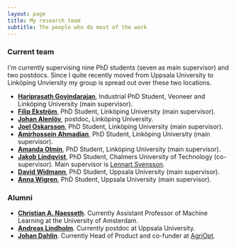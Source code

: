 ```yaml
---
layout: page
title: My research team
subtitle: The people who do most of the work
---
```


### Current team
I'm currently supervising nine PhD students (seven as main supervisor) and two postdocs. Since I quite recently moved from Uppsala University to Linköping Unviersity my group is spread out over these two locations.

* [**Hariprasath Govindarajan**](https://liu.se/medarbetare/hargo24), Industrial PhD Student, Veoneer and Linköping University (main supervisor). 
* [**Filip Ekström**](https://liu.se/medarbetare/filek51), PhD Student, Linköping University (main supervisor). 
* [**Johan Alenlöv**](https://liu.se/medarbetare/johal95), postdoc, Linköping University.
* [**Joel Oskarsson**](https://joeloskarsson.github.io/about/), PhD Student, Linköping University (main supervisor). 
* [**Amirhossein Ahmadian**](https://liu.se/en/employee/amiah19), PhD Student, Linköping University (main supervisor). 
* [**Amanda Olmin**](https://liu.se/en/employee/amaol67), PhD Student, Linköping University (main supervisor).
* [**Jakob Lindqvist**](https://www.chalmers.se/en/Staff/Pages/jaklindq.aspx), PhD Student, Chalmers University of Technology (co-supervisor). Main supervisor is [Lennart Svensson](https://www.chalmers.se/en/staff/Pages/lennart-svensson.aspx).
* [**David Widmann**](https://widmann.dev/), PhD Student, Uppsala University (main supervisor).
* [**Anna Wigren**](https://www.it.uu.se/katalog/annwi999), PhD Student, Uppsala University (main supervisor).


### Alumni

* [**Christian A. Naesseth**](https://naesseth.github.io/). Currently Assistant Professor of Machine Learning at the University of Amsterdam.
* [**Andreas Lindholm**](http://www.it.uu.se/katalog/andsv164/main). Currently postdoc at Uppsala University.
* [**Johan Dahlin**](https://www.johandahlin.com/). Currently Head of Product and co-funder at [AgriOpt](https://www.agriopt.se/).